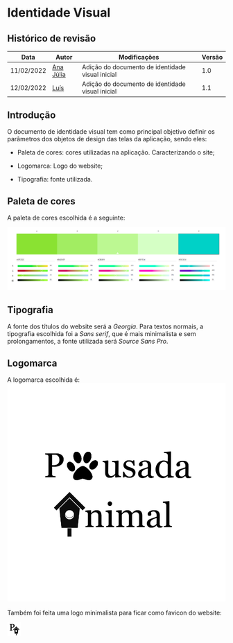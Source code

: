 # Identidade Visual

## Histórico de revisão
| Data       | Autor                                        | Modificações                      | Versão |
| ---------- | -------------------------------------------- | --------------------------------- | ------ |
| 11/02/2022 | [Ana Júlia](https://github.com/aluzianobriceno) | Adição do documento de identidade visual inicial | 1.0  |
| 12/02/2022 | [Luís](https://github.com/aluzianobriceno) | Adição do documento de identidade visual inicial | 1.1  |

## Introdução

O documento de identidade visual tem como principal objetivo definir os parâmetros dos objetos de design das telas da aplicação, sendo eles:

- Paleta de cores: cores utilizadas na aplicação. Caracterizando o site;

- Logomarca: Logo do website;

- Tipografia: fonte utilizada.

## Paleta de cores

A paleta de cores escolhida é a seguinte:

![exemplo_paleta ](/images/paleta-cores.png)

## Tipografia

A fonte dos títulos do website será a *Georgia*.
Para textos normais, a tipografia escolhida foi a *Sans serif*, que é mais minimalista e sem prolongamentos, a fonte utilizada será *Source Sans Pro*.


## Logomarca

A logomarca escolhida é: 
![logo](/images/logo-transparente.png)

Também foi feita uma logo minimalista para ficar como favicon do website:

![favicon](/images/favicon-pequeno.png)